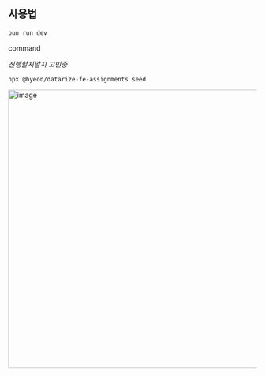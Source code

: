 ## 사용법

```bash
bun run dev
```

command

_진행할지말지 고민중_

```
npx @hyeon/datarize-fe-assignments seed
```

<img width="564" alt="image" src="https://github.com/user-attachments/assets/8eb8df2c-450a-417e-83fc-9ce3deee5cdb">
